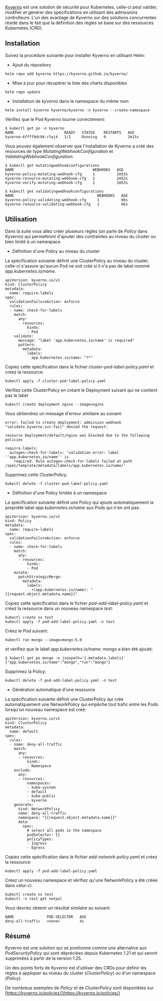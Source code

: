 [Kyverno](https://github.com/kyverno/kyverno) est une solution de sécurité pour Kubernetes, celle-ci peut valider, modifier et générer des spécifications en utilisant des admissions controlleurs. L'un des avantage de Kyverno sur des solutions concurrentes réside dans le fait que la définition des règles se base sur des ressources Kubernetes (CRD).

## Installation

Suivez la procédure suivante pour installer Kyverno en utilisant Helm:

- Ajout du répository

```
helm repo add kyverno https://kyverno.github.io/kyverno/
```

- Mise à jour pour récupérer la liste des charts disponibles

```
helm repo update
```

- Installation de *kyverno* dans le namespace du même nom

```
helm install kyverno kyverno/kyverno -n kyverno --create-namespace
```

Vérifiez que le Pod Kyverno tourne correctement:

```
$ kubectl get po -n kyverno
NAME                       READY   STATUS    RESTARTS   AGE
kyverno-6ffff9dc94-rlwj4   1/1     Running   0          2m15s
```

Vous pouvez également observer que l'installation de Kyverno a créé des resources de type *MutatingWebhookConfiguration* et *ValidatingWebhookConfiguration*:

```
$ kubectl get mutatingwebhookconfigurations
NAME                                    WEBHOOKS   AGE
kyverno-policy-mutating-webhook-cfg     1          2m53s
kyverno-resource-mutating-webhook-cfg   2          2m52s
kyverno-verify-mutating-webhook-cfg     1          2m53s

$ kubectl get validatingwebhookconfigurations
NAME                                      WEBHOOKS   AGE
kyverno-policy-validating-webhook-cfg     1          66s
kyverno-resource-validating-webhook-cfg   2          66s
```

## Utilisation

Dans la suite vous allez créer plusieurs règles (on parle de *Policy* dans Kyverno) qui permettront d'ajouter des contraintes au niveau du cluster ou bien limité à un namespace.

- Définition d'une Policy au niveau du cluster

La spécification suivante définit une ClusterPolicy au niveau du cluster, celle-ci s'assure qu'aucun Pod ne soit créé si il n'a pas de label nommé *app.kubernetes.io/name*.

```
apiVersion: kyverno.io/v1
kind: ClusterPolicy
metadata:
  name: require-labels
spec:
  validationFailureAction: enforce
  rules:
  - name: check-for-labels
    match:
      any:
      - resources:
          kinds:
          - Pod
    validate:
      message: "label 'app.kubernetes.io/name' is required"
      pattern:
        metadata:
          labels:
            app.kubernetes.io/name: "?*"
```

Copiez cette spécification dans le fichier *cluster-pod-label-policy.yaml* et créez la ressource:

```
kubectl apply -f cluster-pod-label-policy.yaml
```

Vérifiez cette ClusterPolicy en créant le Deployment suivant qui ne contient pas le label 

```
kubectl create deployment nginx --image=nginx
```

Vous obtiendrez un message d'erreur similaire au suivant:

```
error: failed to create deployment: admission webhook "validate.kyverno.svc-fail" denied the request:

resource Deployment/default/nginx was blocked due to the following policies

require-labels:
  autogen-check-for-labels: 'validation error: label ''app.kubernetes.io/name'' is
    required. Rule autogen-check-for-labels failed at path /spec/template/metadata/labels/app.kubernetes.io/name/'
```

Supprimez cette ClusterPolicy:

```
kubectl delete -f cluster-pod-label-policy.yaml
```

- Définition d'une Policy limitée à un namespace

La spécification suivante définit une Policy qui ajoute automatiquement la propriété label *app.kubernetes.io/name* aux Pods qui n'en ont pas:

```
apiVersion: kyverno.io/v1
kind: Policy
metadata:
  name: require-labels
spec:
  validationFailureAction: enforce
  rules:
  - name: check-for-labels
    match:
      any:
      - resources:
          kinds:
          - Pod
    mutate:
      patchStrategicMerge:
        metadata:
          labels:
            +(app.kubernetes.io/name): "{{request.object.metadata.name}}"
```

Copiez cette spécification dans le fichier *pod-add-label-policy.yaml* et créez la ressource dans un nouveau namespace *test*:

```
kubectl create ns test
kubectl apply -f pod-add-label-policy.yaml -n test
```

Créez le Pod suivant: 

```
kubectl run mongo --image=mongo:5.0
```

et vérifiez que le label *app.kubernetes.io/name: mongo* a bien été ajouté:

```
$ kubectl get po mongo -o jsonpath='{.metadata.labels}'
{"app.kubernetes.io/name":"mongo","run":"mongo"}
```

Supprimez la Policy:

```
kubectl delete -f pod-add-label-policy.yaml -n test
```

- Génération automatique d'une ressource

La spécification suivante définit une ClusterPolicy qui crée automatiquement une NetworkPolicy qui empêche tout trafic entre les Pods lorsqu'un nouveau namespace est créé:

```
apiVersion: kyverno.io/v1
kind: ClusterPolicy
metadata:
  name: default
spec:
  rules:
  - name: deny-all-traffic
    match:
      any:
      - resources:
          kinds:
          - Namespace
    exclude:
      any:
      - resources:
          namespaces:
          - kube-system
          - default
          - kube-public
          - kyverno
    generate:
      kind: NetworkPolicy
      name: deny-all-traffic
      namespace: "{{request.object.metadata.name}}"
      data:  
        spec:
          # select all pods in the namespace
          podSelector: {}
          policyTypes:
          - Ingress
          - Egress
```

Copiez cette spécification dans le fichier *add-network-policy.yaml* et créez la ressource:

```
kubectl apply -f pod-add-label-policy.yaml
```

Créez un nouveau namespace et vérifiez qu'une NetworkPolicy a été créée dans celui-ci:

```
kubectl create ns test
kubectl -n test get netpol
```

Vous devriez obtenir un résultat similaire au suivant:

```
NAME               POD-SELECTOR   AGE
deny-all-traffic   <none>         4s
```

## Résumé

Kyverno est une solution qui se positionne comme une alternative aux *PodSecurityPolicy* qui sont dépréciées depuis Kubernetes 1.21 et qui seront supprimées à partir de la version 1.25. 

Un des points forts de Kyverno est d'utiliser des CRDs pour définir les règles à appliquer au niveau du cluster (*ClusterPolicy*) ou d'un namespace (*Policy*).

De nombreux exemples de *Policy* et de *ClusterPolicy* sont disponibles sur [https://kyverno.io/policies/](https://kyverno.io/policies/)